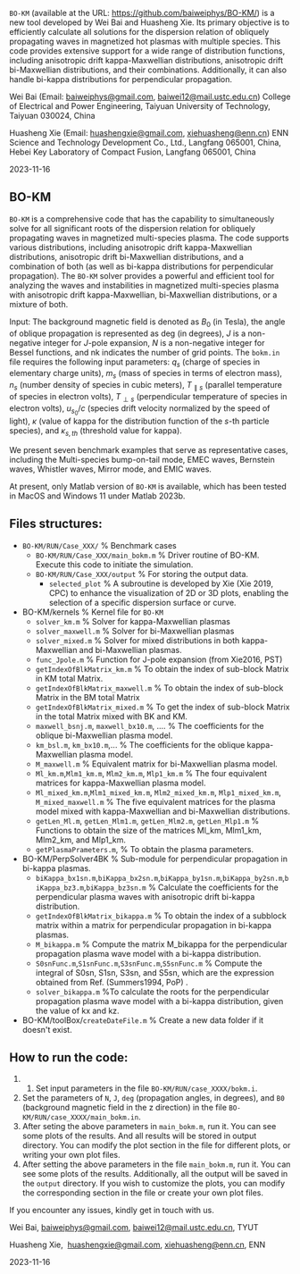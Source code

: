 ``BO-KM`` (available at the URL: https://github.com/baiweiphys/BO-KM/) is a new tool developed by Wei Bai and Huasheng Xie. Its primary objective is to efficiently calculate all solutions for the dispersion relation of obliquely propagating waves in magnetized hot plasmas with multiple species. This code provides extensive support for a wide range of distribution functions, including anisotropic drift kappa-Maxwellian distributions, anisotropic drift bi-Maxwellian distributions, and their combinations. Additionally, it can also handle bi-kappa distributions for perpendicular propagation.

Wei Bai (Email: baiweiphys@gmail.com, baiwei12@mail.ustc.edu.cn)
College of Electrical and Power Engineering, Taiyuan University of Technology, Taiyuan 030024, China

Huasheng Xie (Email: huashengxie@gmail.com, xiehuasheng@enn.cn)
ENN Science and Technology Development Co., Ltd., Langfang 065001, China,
Hebei Key Laboratory of Compact Fusion, Langfang 065001, China

2023-11-16

## BO-KM

``BO-KM`` is a comprehensive code that has the capability to simultaneously solve for all significant roots of the dispersion relation for obliquely propagating waves in magnetized multi-species plasma. The code supports various distributions, including anisotropic drift kappa-Maxwellian distributions, anisotropic drift bi-Maxwellian distributions, and a combination of both (as well as bi-kappa distributions for perpendicular propagation). The ``BO-KM`` solver provides a powerful and efficient tool for analyzing the waves and instabilities in magnetized multi-species plasma with anisotropic drift kappa-Maxwellian, bi-Maxwellian distributions, or a mixture of both.

Input: The background magnetic field is denoted as $B_0$ (in Tesla), the angle of oblique propagation is represented as deg (in degrees), $J$ is a non-negative integer for $J$-pole expansion, $N$ is a non-negative integer for Bessel functions, and nk indicates the number of grid points.
The ``bokm.in`` file requires the following input parameters: $q_s$ (charge of species in elementary charge units), $m_s$ (mass of species in terms of electron mass), $n_s$ (number density of species in cubic meters), $T_{\parallel s}$ (parallel temperature of species in electron volts), $T_{\perp s}$ (perpendicular temperature of species in electron volts), $u_{s_0}/c$ (species drift velocity normalized by the speed of light), $\kappa$ (value of kappa for the distribution function of the $s$-th particle species), and $\kappa_{s,th}$ (threshold value for kappa).

We present seven benchmark examples that serve as representative cases, including the Multi-species bump-on-tail mode, EMEC waves, Bernstein waves, Whistler waves, Mirror mode, and EMIC waves.

At present, only Matlab version of ``BO-KM`` is available, which has been tested in MacOS and Windows 11 under Matlab 2023b.

## Files structures:

- ``BO-KM/RUN/Case_XXX/``    %  Benchmark  cases 
	- ``BO-KM/RUN/Case_XXX/main_bokm.m``    % Driver routine of BO-KM. Execute this code to initiate the simulation.
	- ``BO-KM/RUN/Case_XXX/output`` % For storing the output data.
		- ``selected_plot``  % A subroutine is developed by Xie (Xie 2019, CPC) to enhance the visualization of 2D or 3D plots, enabling the selection of a specific dispersion surface or curve.
- BO-KM/kernels                        %  Kernel file for ``BO-KM``
	- ``solver_km.m``                   % Solver for kappa-Maxwellian plasmas
	 - ``solver_maxwell.m``        % Solver for bi-Maxwellian plasmas
	 - ``solver_mixed.m``            % Solver for mixed distributions in both kappa-Maxwellian and bi-Maxwellian plasmas.
	 - ``func_Jpole.m``                % Function for J-pole expansion (from Xie2016, PST)
	 - ``getIndexOfBlkMatrix_km.m``  % To obtain the index of sub-block Matrix in KM total Matrix.
	 -  ``getIndexOfBlkMatrix_maxwell.m``    % To obtain the index of sub-block Matrix in the BM total Matrix
	 - ``getIndexOfBlkMatrix_mixed.m``          % To get the index of sub-block Matrix in the total Matrix mixed with BK and KM.
	 - ``maxwell_bsnj.m``, ``maxwell_bx10.m``, ....  % The coefficients for the oblique bi-Maxwellian plasma model.
	 - ``km_bsl.m``, ``km_bx10.m``,...  % The coefficients for the oblique kappa-Maxwellian plasma model.
	 - ``M_maxwell.m``   % Equivalent matrix for bi-Maxwellian plasma model.
	 - ``Ml_km.m``,``Mlm1_km.m``, ``Mlm2_km.m``, ``Mlp1_km.m``  % The four equivalent matrices for kappa-Maxwellian plasma model.
	 - ``Ml_mixed_km.m``,``Mlm1_mixed_km.m``, ``Mlm2_mixed_km.m``, ``Mlp1_mixed_km.m``, ``M_mixed_maxwell.m``  % The five equivalent matrices for the plasma model mixed with kappa-Maxwellian and bi-Maxwellian distributions.
	 - ``getLen_Ml.m``, ``getLen_Mlm1.m``, ``getLen_Mlm2.m``, ``getLen_Mlp1.m``  % Functions to obtain the size of the matrices Ml_km, Mlm1_km, Mlm2_km, and Mlp1_km.
	 - ``getPlasmaPrameters.m``, % To obtain the plasma parameters.
- BO-KM/PerpSolver4BK  % Sub-module for perpendicular propagation in bi-kappa plasmas.
	- ``biKappa_bx1sn.m``,``biKappa_bx2sn.m``,``biKappa_by1sn.m``,``biKappa_by2sn.m``,``biKappa_bz3.m``,``biKappa_bz3sn.m``  % Calculate the coefficients for the perpendicular plasma waves with anisotropic drift bi-kappa distribution.
	- ``getIndexOfBlkMatrix_bikappa.m`` % To obtain the index of a subblock matrix within a matrix for perpendicular propagation in bi-kappa plasmas.
	- ``M_bikappa.m``  % Compute the matrix M_bikappa for the perpendicular propagation plasma wave model with a bi-kappa distribution.
	- ``S0snFunc.m``,``S1snFunc.m``,``S3snFunc.m``,``S5snFunc.m``  % Compute the integral of S0sn, S1sn, S3sn, and S5sn, which are the expression obtained from Ref. (Summers1994, PoP) .
	- ``solver_bikappa.m``   %To calculate the roots for the perpendicular propagation plasma wave model with a bi-kappa distribution, given the value of kx and kz.
- BO-KM/toolBox/``createDateFile.m`` % Create a new data folder if it doesn't exist.

## How to run the code:

1. 1. Set input parameters in the file ``BO-KM/RUN/case_XXXX/bokm.i``.
2. Set the parameters of ``N``, ``J``, ``deg`` (propagation angles, in degrees), and ``B0`` (background magnetic field in the z direction) in the file ``BO-KM/RUN/case_XXXX/main_bokm.in``.
3. After seting the above parameters in ``main_bokm.m``, run it. You can see some plots of the results. And all results will be stored in output directory. You can modify the plot section in the file  for different plots, or writing your own plot files.
4. After setting the above parameters in the file ``main_bokm.m``, run it. You can see some plots of the results. Additionally, all the output will be saved in the ``output`` directory. If you wish to customize the plots, you can modify the corresponding section in the file or create your own plot files.

If you encounter any issues, kindly get in touch with us.

Wei Bai, baiweiphys@gmail.com, baiwei12@mail.ustc.edu.cn, TYUT

Huasheng Xie,  huashengxie@gmail.com, xiehuasheng@enn.cn, ENN

2023-11-16 


